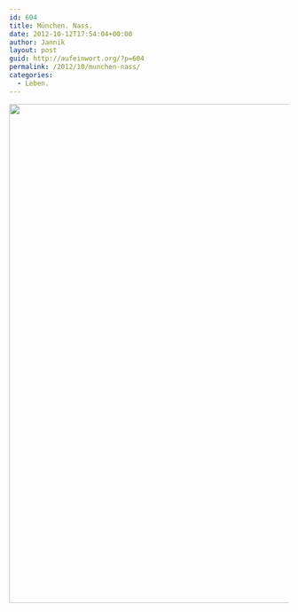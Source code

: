 ```yaml
---
id: 604
title: München. Nass.
date: 2012-10-12T17:54:04+00:00
author: Jannik
layout: post
guid: http://aufeinwort.org/?p=604
permalink: /2012/10/munchen-nass/
categories:
  - Leben.
---
```

[<img src="http://res.cloudinary.com/aufeinwort-org/image/upload/v1382562680/P1030987_cqcl1k.jpg" alt="" title="P1030987" width="900" class="aligncenter size-full wp-image-605" />](http://res.cloudinary.com/aufeinwort-org/image/upload/v1382562680/P1030987_cqcl1k.jpg)